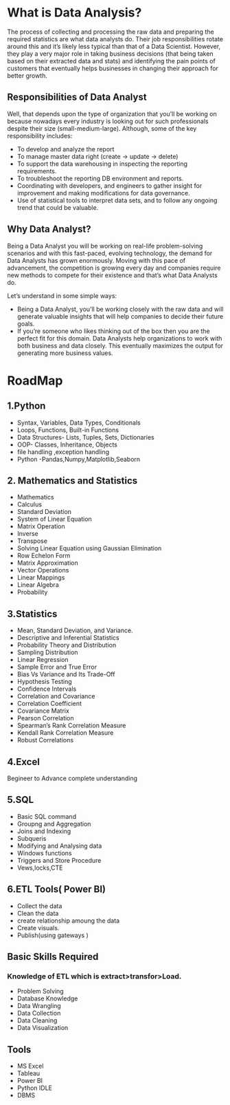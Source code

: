 # What is Data Analysis?
The process of collecting and processing the raw data and preparing the required statistics are what data analysts do. Their job responsibilities rotate around this and it’s likely less typical than that of a Data Scientist. However, they play a very major role in taking business decisions (that being taken based on their extracted data and stats) and identifying the pain points of customers that eventually helps businesses in changing their approach for better growth. 

## Responsibilities of Data Analyst
Well, that depends upon the type of organization that you’ll be working on because nowadays every industry is looking out for such professionals despite their size (small-medium-large). Although, some of the key responsibility includes:

- To develop and analyze the report
- To manage master data right (create -> update -> delete)
- To support the data warehousing in inspecting the reporting requirements. 
- To troubleshoot the reporting DB environment and reports.
- Coordinating with developers, and engineers to gather insight for improvement and making modifications for data governance.
- Use of statistical tools to interpret data sets, and to follow any ongoing trend that could be valuable.



## Why Data Analyst?
Being a Data Analyst you will be working on real-life problem-solving scenarios and with this fast-paced, evolving technology, the demand for Data Analysts has grown enormously. Moving with this pace of advancement, the competition is growing every day and companies require new methods to compete for their existence and that’s what Data Analysts do. 

Let’s understand in some simple ways:

- Being a Data Analyst, you’ll be working closely with the raw data and will generate valuable insights that will help companies to decide their future goals.
- If you’re someone who likes thinking out of the box then you are the perfect fit for this domain. Data Analysts help organizations to work with both business and data closely. This eventually maximizes the output for generating more business values.



# RoadMap

## 1.Python 
- Syntax, Variables, Data Types, Conditionals
- Loops, Functions, Built-in Functions
- Data Structures- Lists, Tuples, Sets, Dictionaries
- OOP- Classes, Inheritance, Objects
- file handling ,exception handling 
- Python -Pandas,Numpy,Matplotlib,Seaborn

## 2. Mathematics and Statistics

- Mathematics
- Calculus
- Standard Deviation
- System of Linear Equation
- Matrix Operation
- Inverse
- Transpose
- Solving Linear Equation using Gaussian Elimination
- Row Echelon Form
- Matrix Approximation
- Vector Operations
- Linear Mappings
- Linear Algebra
- Probability


## 3.Statistics

- Mean, Standard Deviation, and Variance.
- Descriptive and Inferential Statistics
- Probability Theory and Distribution
- Sampling Distribution
- Linear Regression
- Sample Error and True Error
- Bias Vs Variance and Its Trade-Off
- Hypothesis Testing
- Confidence Intervals
- Correlation and Covariance
- Correlation Coefficient
- Covariance Matrix
- Pearson Correlation
- Spearman’s Rank Correlation Measure
- Kendall Rank Correlation Measure
- Robust Correlations

## 4.Excel
Begineer to Advance complete understanding 

## 5.SQL
- Basic SQL command
- Groupng and Aggregation
- Joins and Indexing 
- Subqueris
- Modifying and Analysing data
- Windows functions 
- Triggers and Store Procedure 
- Vews,locks,CTE 

## 6.ETL Tools( Power BI)
- Collect the data 
- Clean the data 
- create relationship amoung the data 
- Create visuals.
- Publish(using gateways )

## Basic Skills Required

### Knowledge of ETL which is extract>transfor>Load.

- Problem Solving
- Database Knowledge
- Data Wrangling
- Data Collection
- Data Cleaning
- Data Visualization

## Tools
- MS Excel
- Tableau
- Power BI 
- Python IDLE
- DBMS
